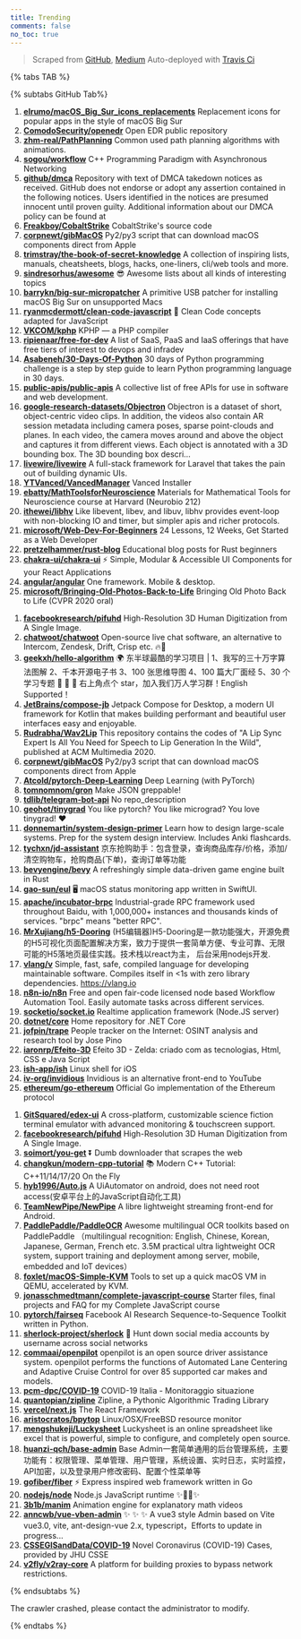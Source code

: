 ```yaml
---
title: Trending
comments: false
no_toc: true
---
```


> Scraped from [GitHub](https://github.com/trending), [Medium](https://medium.com/topic/popular)
Auto-deployed with [Travis Ci](https://travis-ci.org/)

{% tabs TAB %}
<!-- tab GitHub -->
{% subtabs GitHub Tab%}
<!-- tab Daily -->
1. [**elrumo/macOS_Big_Sur_icons_replacements**](https://github.com/elrumo/macOS_Big_Sur_icons_replacements)
Replacement icons for popular apps in the style of macOS Big Sur
2. [**ComodoSecurity/openedr**](https://github.com/ComodoSecurity/openedr)
Open EDR public repository
3. [**zhm-real/PathPlanning**](https://github.com/zhm-real/PathPlanning)
Common used path planning algorithms with animations.
4. [**sogou/workflow**](https://github.com/sogou/workflow)
C++ Programming Paradigm with Asynchronous Networking
5. [**github/dmca**](https://github.com/github/dmca)
Repository with text of DMCA takedown notices as received. GitHub does not endorse or adopt any assertion contained in the following notices. Users identified in the notices are presumed innocent until proven guilty. Additional information about our DMCA policy can be found at
6. [**Freakboy/CobaltStrike**](https://github.com/Freakboy/CobaltStrike)
CobaltStrike's source code
7. [**corpnewt/gibMacOS**](https://github.com/corpnewt/gibMacOS)
Py2/py3 script that can download macOS components direct from Apple
8. [**trimstray/the-book-of-secret-knowledge**](https://github.com/trimstray/the-book-of-secret-knowledge)
A collection of inspiring lists, manuals, cheatsheets, blogs, hacks, one-liners, cli/web tools and more.
9. [**sindresorhus/awesome**](https://github.com/sindresorhus/awesome)
😎 Awesome lists about all kinds of interesting topics
10. [**barrykn/big-sur-micropatcher**](https://github.com/barrykn/big-sur-micropatcher)
A primitive USB patcher for installing macOS Big Sur on unsupported Macs
11. [**ryanmcdermott/clean-code-javascript**](https://github.com/ryanmcdermott/clean-code-javascript)
🛁 Clean Code concepts adapted for JavaScript
12. [**VKCOM/kphp**](https://github.com/VKCOM/kphp)
KPHP — a PHP compiler
13. [**ripienaar/free-for-dev**](https://github.com/ripienaar/free-for-dev)
A list of SaaS, PaaS and IaaS offerings that have free tiers of interest to devops and infradev
14. [**Asabeneh/30-Days-Of-Python**](https://github.com/Asabeneh/30-Days-Of-Python)
30 days of Python programming challenge is a step by step guide to learn Python programming language in 30 days.
15. [**public-apis/public-apis**](https://github.com/public-apis/public-apis)
A collective list of free APIs for use in software and web development.
16. [**google-research-datasets/Objectron**](https://github.com/google-research-datasets/Objectron)
Objectron is a dataset of short, object-centric video clips. In addition, the videos also contain AR session metadata including camera poses, sparse point-clouds and planes. In each video, the camera moves around and above the object and captures it from different views. Each object is annotated with a 3D bounding box. The 3D bounding box descri…
17. [**livewire/livewire**](https://github.com/livewire/livewire)
A full-stack framework for Laravel that takes the pain out of building dynamic UIs.
18. [**YTVanced/VancedManager**](https://github.com/YTVanced/VancedManager)
Vanced Installer
19. [**ebatty/MathToolsforNeuroscience**](https://github.com/ebatty/MathToolsforNeuroscience)
Materials for Mathematical Tools for Neuroscience course at Harvard (Neurobio 212)
20. [**ithewei/libhv**](https://github.com/ithewei/libhv)
Like libevent, libev, and libuv, libhv provides event-loop with non-blocking IO and timer, but simpler apis and richer protocols.
21. [**microsoft/Web-Dev-For-Beginners**](https://github.com/microsoft/Web-Dev-For-Beginners)
24 Lessons, 12 Weeks, Get Started as a Web Developer
22. [**pretzelhammer/rust-blog**](https://github.com/pretzelhammer/rust-blog)
Educational blog posts for Rust beginners
23. [**chakra-ui/chakra-ui**](https://github.com/chakra-ui/chakra-ui)
⚡️ Simple, Modular & Accessible UI Components for your React Applications
24. [**angular/angular**](https://github.com/angular/angular)
One framework. Mobile & desktop.
25. [**microsoft/Bringing-Old-Photos-Back-to-Life**](https://github.com/microsoft/Bringing-Old-Photos-Back-to-Life)
Bringing Old Photo Back to Life (CVPR 2020 oral)
<!-- endtab -->
<!-- tab Weekly -->
1. [**facebookresearch/pifuhd**](https://github.com/facebookresearch/pifuhd)
High-Resolution 3D Human Digitization from A Single Image.
2. [**chatwoot/chatwoot**](https://github.com/chatwoot/chatwoot)
Open-source live chat software, an alternative to Intercom, Zendesk, Drift, Crisp etc. 🔥💬
3. [**geekxh/hello-algorithm**](https://github.com/geekxh/hello-algorithm)
🌍 东半球最酷的学习项目 | 1、我写的三十万字算法图解 2、千本开源电子书 3、100 张思维导图 4、100 篇大厂面经 5、30 个学习专题 🚀 🚀 🚀 右上角点个 star，加入我们万人学习群！English Supported！
4. [**JetBrains/compose-jb**](https://github.com/JetBrains/compose-jb)
Jetpack Compose for Desktop, a modern UI framework for Kotlin that makes building performant and beautiful user interfaces easy and enjoyable.
5. [**Rudrabha/Wav2Lip**](https://github.com/Rudrabha/Wav2Lip)
This repository contains the codes of "A Lip Sync Expert Is All You Need for Speech to Lip Generation In the Wild", published at ACM Multimedia 2020.
6. [**corpnewt/gibMacOS**](https://github.com/corpnewt/gibMacOS)
Py2/py3 script that can download macOS components direct from Apple
7. [**Atcold/pytorch-Deep-Learning**](https://github.com/Atcold/pytorch-Deep-Learning)
Deep Learning (with PyTorch)
8. [**tomnomnom/gron**](https://github.com/tomnomnom/gron)
Make JSON greppable!
9. [**tdlib/telegram-bot-api**](https://github.com/tdlib/telegram-bot-api)
No repo_description
10. [**geohot/tinygrad**](https://github.com/geohot/tinygrad)
You like pytorch? You like micrograd? You love tinygrad! ❤️
11. [**donnemartin/system-design-primer**](https://github.com/donnemartin/system-design-primer)
Learn how to design large-scale systems. Prep for the system design interview. Includes Anki flashcards.
12. [**tychxn/jd-assistant**](https://github.com/tychxn/jd-assistant)
京东抢购助手：包含登录，查询商品库存/价格，添加/清空购物车，抢购商品(下单)，查询订单等功能
13. [**bevyengine/bevy**](https://github.com/bevyengine/bevy)
A refreshingly simple data-driven game engine built in Rust
14. [**gao-sun/eul**](https://github.com/gao-sun/eul)
🖥️ macOS status monitoring app written in SwiftUI.
15. [**apache/incubator-brpc**](https://github.com/apache/incubator-brpc)
Industrial-grade RPC framework used throughout Baidu, with 1,000,000+ instances and thousands kinds of services. "brpc" means "better RPC".
16. [**MrXujiang/h5-Dooring**](https://github.com/MrXujiang/h5-Dooring)
(H5编辑器)H5-Dooring是一款功能强大，开源免费的H5可视化页面配置解决方案，致力于提供一套简单方便、专业可靠、无限可能的H5落地页最佳实践。技术栈以react为主， 后台采用nodejs开发.
17. [**vlang/v**](https://github.com/vlang/v)
Simple, fast, safe, compiled language for developing maintainable software. Compiles itself in <1s with zero library dependencies. https://vlang.io
18. [**n8n-io/n8n**](https://github.com/n8n-io/n8n)
Free and open fair-code licensed node based Workflow Automation Tool. Easily automate tasks across different services.
19. [**socketio/socket.io**](https://github.com/socketio/socket.io)
Realtime application framework (Node.JS server)
20. [**dotnet/core**](https://github.com/dotnet/core)
Home repository for .NET Core
21. [**jofpin/trape**](https://github.com/jofpin/trape)
People tracker on the Internet: OSINT analysis and research tool by Jose Pino
22. [**iaronrp/Efeito-3D**](https://github.com/iaronrp/Efeito-3D)
Efeito 3D - Zelda: criado com as tecnologias, Html, CSS e Java Script
23. [**ish-app/ish**](https://github.com/ish-app/ish)
Linux shell for iOS
24. [**iv-org/invidious**](https://github.com/iv-org/invidious)
Invidious is an alternative front-end to YouTube
25. [**ethereum/go-ethereum**](https://github.com/ethereum/go-ethereum)
Official Go implementation of the Ethereum protocol
<!-- endtab -->
<!-- tab Monthly -->
1. [**GitSquared/edex-ui**](https://github.com/GitSquared/edex-ui)
A cross-platform, customizable science fiction terminal emulator with advanced monitoring & touchscreen support.
2. [**facebookresearch/pifuhd**](https://github.com/facebookresearch/pifuhd)
High-Resolution 3D Human Digitization from A Single Image.
3. [**soimort/you-get**](https://github.com/soimort/you-get)
⏬ Dumb downloader that scrapes the web
4. [**changkun/modern-cpp-tutorial**](https://github.com/changkun/modern-cpp-tutorial)
📚 Modern C++ Tutorial: C++11/14/17/20 On the Fly
5. [**hyb1996/Auto.js**](https://github.com/hyb1996/Auto.js)
A UiAutomator on android, does not need root access(安卓平台上的JavaScript自动化工具)
6. [**TeamNewPipe/NewPipe**](https://github.com/TeamNewPipe/NewPipe)
A libre lightweight streaming front-end for Android.
7. [**PaddlePaddle/PaddleOCR**](https://github.com/PaddlePaddle/PaddleOCR)
Awesome multilingual OCR toolkits based on PaddlePaddle （multilingual recognition: English, Chinese, Korean, Japanese, German, French etc. 3.5M practical ultra lightweight OCR system, support training and deployment among server, mobile, embedded and IoT devices）
8. [**foxlet/macOS-Simple-KVM**](https://github.com/foxlet/macOS-Simple-KVM)
Tools to set up a quick macOS VM in QEMU, accelerated by KVM.
9. [**jonasschmedtmann/complete-javascript-course**](https://github.com/jonasschmedtmann/complete-javascript-course)
Starter files, final projects and FAQ for my Complete JavaScript course
10. [**pytorch/fairseq**](https://github.com/pytorch/fairseq)
Facebook AI Research Sequence-to-Sequence Toolkit written in Python.
11. [**sherlock-project/sherlock**](https://github.com/sherlock-project/sherlock)
🔎 Hunt down social media accounts by username across social networks
12. [**commaai/openpilot**](https://github.com/commaai/openpilot)
openpilot is an open source driver assistance system. openpilot performs the functions of Automated Lane Centering and Adaptive Cruise Control for over 85 supported car makes and models.
13. [**pcm-dpc/COVID-19**](https://github.com/pcm-dpc/COVID-19)
COVID-19 Italia - Monitoraggio situazione
14. [**quantopian/zipline**](https://github.com/quantopian/zipline)
Zipline, a Pythonic Algorithmic Trading Library
15. [**vercel/next.js**](https://github.com/vercel/next.js)
The React Framework
16. [**aristocratos/bpytop**](https://github.com/aristocratos/bpytop)
Linux/OSX/FreeBSD resource monitor
17. [**mengshukeji/Luckysheet**](https://github.com/mengshukeji/Luckysheet)
Luckysheet is an online spreadsheet like excel that is powerful, simple to configure, and completely open source.
18. [**huanzi-qch/base-admin**](https://github.com/huanzi-qch/base-admin)
Base Admin一套简单通用的后台管理系统，主要功能有：权限管理、菜单管理、用户管理，系统设置、实时日志，实时监控，API加密，以及登录用户修改密码、配置个性菜单等
19. [**gofiber/fiber**](https://github.com/gofiber/fiber)
⚡️ Express inspired web framework written in Go
20. [**nodejs/node**](https://github.com/nodejs/node)
Node.js JavaScript runtime ✨🐢🚀✨
21. [**3b1b/manim**](https://github.com/3b1b/manim)
Animation engine for explanatory math videos
22. [**anncwb/vue-vben-admin**](https://github.com/anncwb/vue-vben-admin)
✨ ✨ ✨ A vue3 style Admin based on Vite vue3.0, vite, ant-design-vue 2.x, typescript，Efforts to update in progress...
23. [**CSSEGISandData/COVID-19**](https://github.com/CSSEGISandData/COVID-19)
Novel Coronavirus (COVID-19) Cases, provided by JHU CSSE
24. [**v2fly/v2ray-core**](https://github.com/v2fly/v2ray-core)
A platform for building proxies to bypass network restrictions.
<!-- endtab -->
{% endsubtabs %}
<!-- endtab -->
<!-- tab Medium -->
The crawler crashed, please contact the administrator to modify.
<!-- endtab -->
{% endtabs %}
